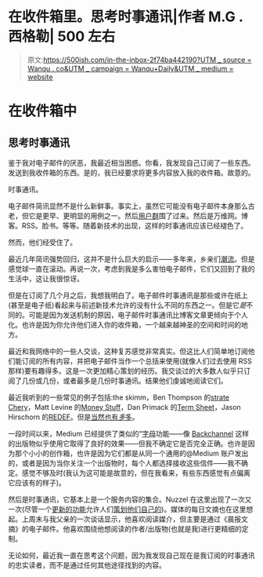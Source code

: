 # 在收件箱里。思考时事通讯|作者 M.G .西格勒| 500 左右

> 原文:[https://500ish.com/in-the-inbox-2f74ba442190?UTM _ source = Wanqu . co&UTM _ campaign = Wanqu+Daily&UTM _ medium = website](https://500ish.com/in-the-inbox-2f74ba442190?utm_source=wanqu.co&utm_campaign=Wanqu+Daily&utm_medium=website)



# 在收件箱中

## 思考时事通讯

鉴于我对电子邮件的厌恶，我最近相当困惑。你看，我发现自己订阅了一些东西。发送到我收件箱的东西。是的，我已经要求将更多内容放入我的收件箱。故意的。

时事通讯。

电子邮件简讯显然不是什么新鲜事。事实上，虽然它可能没有电子邮件本身那么古老，但它是更早、更明显的用例之一。然后[用户群](https://en.wikipedia.org/wiki/Users%27_group)围了过来。然后是万维网。博客。RSS。脸书。等等。随着新技术的出现，这样的时事通讯应该已经褪色了。

然而，他们经受住了。

最近几年简讯强势回归，这并不是什么巨大的启示——多年来，乡亲们[潮流](https://mondaynote.com/the-not-so-quaint-charm-of-the-email-newsletter-7cbfa511dc88#.6ghb0ejdi)。但是感觉球一直在滚动。再说一次，考虑到我是多么害怕电子邮件，它们又回到了我的生活中，这让我很惊讶。

但是在订阅了几个月之后，我想我明白了。电子邮件时事通讯是那些或许在纸上(甚至是电子纸)看起来与前述新技术允许的没有什么不同的东西之一。但是它*是*不同的。可能是因为发送机制的原因，电子邮件时事通讯比博客文章更倾向于个人化。也许是因为你允许他们进入你的收件箱，一个越来越神圣的空间和时间的地方。

最近和我网络中的一些人交谈，这种复苏感觉非常真实。但这比人们简单地订阅他们能订阅的所有内容，并把电子邮件当作一个总括来使用(就像人们过去使用 RSS 那样)要有趣得多。这是一次更加精心策划的经历。我交谈过的大多数人似乎只订阅了几份或几份，或者最多是几份时事通讯。结果他们虔诚地阅读它们。

最近我听到的一些常见的例子包括:the skimm，Ben Thompson 的[strate Chery](https://stratechery.com)，Matt Levine 的[Money Stuff](http://www.bloomberg.com/view/?alcmpid=view&subscribe-form=levine)，Dan Primack 的[Term Sheet](http://fortune.com/gettermsheet/)，Jason Hirschorn 的[REDEF](https://redef.com/channel/media/feed)。但是[当然也有*多*多](http://www.thejournal.email)。

一段时间以来，Medium 已经提供了类似的“[字母](https://medium.com/the-story/introducing-letters-f105abb6734f#.gn53xn3d2)功能——像 [Backchannel](https://backchannel.com) 这样的出版物似乎使用它取得了良好的效果——但我不确定它是否完全正确。也许是因为那个小小的创作箱，也许是因为它们都是从同一个通用的@Medium 账户发出的，或者是因为当你关注一个出版物时，每个人都选择接收这些信件——我不确定。感觉不够及时(我认为这可能是故意的，但在我看来，有些东西感觉有点偏离它应该有的样子)。

然后是时事通讯，它基本上是一个服务内容的集合。Nuzzel 在这里出现了一次又一次(尽管一个[更新的功能](https://medium.com/@martinsfp/why-im-in-love-with-nuzzel-s-big-new-expansion-into-newsletters-14efb7de2b31#.hc5z34c45)允许人们[策划他们自己的](http://nuzzel.com/newsletters/featured))。媒体的每日文摘也在这里想起。上周末与我父亲的一次谈话显示，他喜欢阅读媒介，但主要是通过《晨报文摘》的电子邮件。他喜欢围绕他想阅读的作者/出版物(也就是我)进行更精细的定制。

无论如何，最近我一直在思考这个问题，因为我发现自己现在是我订阅的时事通讯的忠实读者，而不是通过任何其他途径找到的内容。


